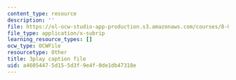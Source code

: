 ```yaml
---
content_type: resource
description: ''
file: https://ol-ocw-studio-app-production.s3.amazonaws.com/courses/8-01sc-classical-mechanics-fall-2016/a46054475d155d3f9e4f0de1db47318e_QAdiRwOLl0A.vtt
file_type: application/x-subrip
learning_resource_types: []
ocw_type: OCWFile
resourcetype: Other
title: 3play caption file
uid: a4605447-5d15-5d3f-9e4f-0de1db47318e
---
```

